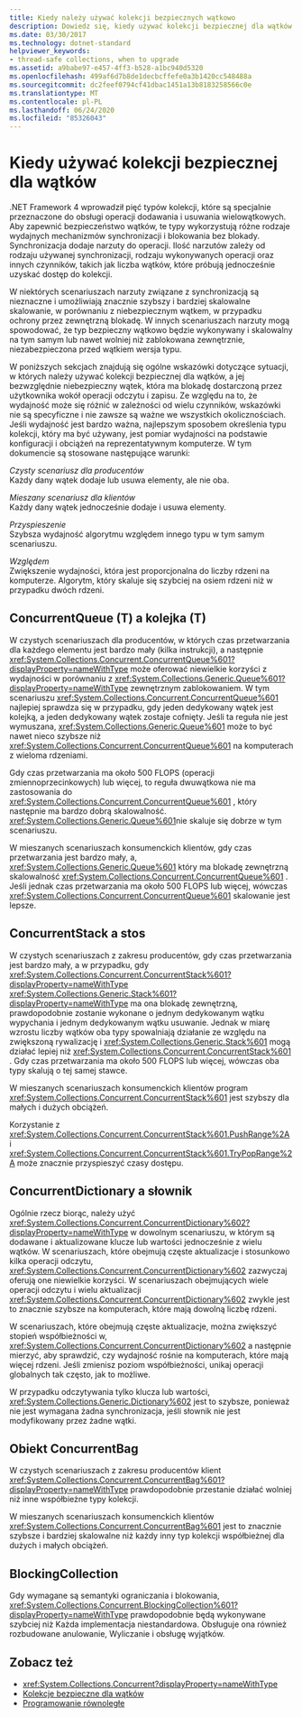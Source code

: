 ```yaml
---
title: Kiedy należy używać kolekcji bezpiecznych wątkowo
description: Dowiedz się, kiedy używać kolekcji bezpiecznej dla wątków w programie .NET. Istnieją 5 typów kolekcji, które są specjalnie przeznaczone do obsługi wielowątkowych Dodaj & operacji usuwania.
ms.date: 03/30/2017
ms.technology: dotnet-standard
helpviewer_keywords:
- thread-safe collections, when to upgrade
ms.assetid: a9babe97-e457-4ff3-b528-a1bc940d5320
ms.openlocfilehash: 499af6d7b8de1decbcffefe0a3b1420cc548488a
ms.sourcegitcommit: dc2feef0794cf41dbac1451a13b8183258566c0e
ms.translationtype: MT
ms.contentlocale: pl-PL
ms.lasthandoff: 06/24/2020
ms.locfileid: "85326043"
---
```

# <a name="when-to-use-a-thread-safe-collection"></a>Kiedy używać kolekcji bezpiecznej dla wątków

.NET Framework 4 wprowadził pięć typów kolekcji, które są specjalnie przeznaczone do obsługi operacji dodawania i usuwania wielowątkowych. Aby zapewnić bezpieczeństwo wątków, te typy wykorzystują różne rodzaje wydajnych mechanizmów synchronizacji i blokowania bez blokady. Synchronizacja dodaje narzuty do operacji. Ilość narzutów zależy od rodzaju używanej synchronizacji, rodzaju wykonywanych operacji oraz innych czynników, takich jak liczba wątków, które próbują jednocześnie uzyskać dostęp do kolekcji.  
  
 W niektórych scenariuszach narzuty związane z synchronizacją są nieznaczne i umożliwiają znacznie szybszy i bardziej skalowalne skalowanie, w porównaniu z niebezpiecznym wątkem, w przypadku ochrony przez zewnętrzną blokadę. W innych scenariuszach narzuty mogą spowodować, że typ bezpieczny wątkowo będzie wykonywany i skalowalny na tym samym lub nawet wolniej niż zablokowana zewnętrznie, niezabezpieczona przed wątkiem wersja typu.  
  
 W poniższych sekcjach znajdują się ogólne wskazówki dotyczące sytuacji, w których należy używać kolekcji bezpiecznej dla wątków, a jej bezwzględnie niebezpieczny wątek, która ma blokadę dostarczoną przez użytkownika wokół operacji odczytu i zapisu. Ze względu na to, że wydajność może się różnić w zależności od wielu czynników, wskazówki nie są specyficzne i nie zawsze są ważne we wszystkich okolicznościach. Jeśli wydajność jest bardzo ważna, najlepszym sposobem określenia typu kolekcji, który ma być używany, jest pomiar wydajności na podstawie konfiguracji i obciążeń na reprezentatywnym komputerze. W tym dokumencie są stosowane następujące warunki:  
  
 *Czysty scenariusz dla producentów*\
 Każdy dany wątek dodaje lub usuwa elementy, ale nie oba.  
  
 *Mieszany scenariusz dla klientów*\
 Każdy dany wątek jednocześnie dodaje i usuwa elementy.  
  
 *Przyspieszenie*\
 Szybsza wydajność algorytmu względem innego typu w tym samym scenariuszu.  
  
 *Względem*\
 Zwiększenie wydajności, która jest proporcjonalna do liczby rdzeni na komputerze. Algorytm, który skaluje się szybciej na osiem rdzeni niż w przypadku dwóch rdzeni.  
  
## <a name="concurrentqueuet-vs-queuet"></a>ConcurrentQueue (T) a kolejka (T)  
 W czystych scenariuszach dla producentów, w których czas przetwarzania dla każdego elementu jest bardzo mały (kilka instrukcji), a następnie <xref:System.Collections.Concurrent.ConcurrentQueue%601?displayProperty=nameWithType> może oferować niewielkie korzyści z wydajności w porównaniu z <xref:System.Collections.Generic.Queue%601?displayProperty=nameWithType> zewnętrznym zablokowaniem. W tym scenariuszu <xref:System.Collections.Concurrent.ConcurrentQueue%601> najlepiej sprawdza się w przypadku, gdy jeden dedykowany wątek jest kolejką, a jeden dedykowany wątek zostaje cofnięty. Jeśli ta reguła nie jest wymuszana, <xref:System.Collections.Generic.Queue%601> może to być nawet nieco szybsze niż <xref:System.Collections.Concurrent.ConcurrentQueue%601> na komputerach z wieloma rdzeniami.  
  
 Gdy czas przetwarzania ma około 500 FLOPS (operacji zmiennoprzecinkowych) lub więcej, to reguła dwuwątkowa nie ma zastosowania do <xref:System.Collections.Concurrent.ConcurrentQueue%601> , który następnie ma bardzo dobrą skalowalność. <xref:System.Collections.Generic.Queue%601>nie skaluje się dobrze w tym scenariuszu.  
  
 W mieszanych scenariuszach konsumenckich klientów, gdy czas przetwarzania jest bardzo mały, a, <xref:System.Collections.Generic.Queue%601> który ma blokadę zewnętrzną skalowalność <xref:System.Collections.Concurrent.ConcurrentQueue%601> . Jeśli jednak czas przetwarzania ma około 500 FLOPS lub więcej, wówczas <xref:System.Collections.Concurrent.ConcurrentQueue%601> skalowanie jest lepsze.  
  
## <a name="concurrentstack-vs-stack"></a>ConcurrentStack a stos  
 W czystych scenariuszach z zakresu producentów, gdy czas przetwarzania jest bardzo mały, a w przypadku, gdy <xref:System.Collections.Concurrent.ConcurrentStack%601?displayProperty=nameWithType> <xref:System.Collections.Generic.Stack%601?displayProperty=nameWithType> ma ona blokadę zewnętrzną, prawdopodobnie zostanie wykonane o jednym dedykowanym wątku wypychania i jednym dedykowanym wątku usuwanie. Jednak w miarę wzrostu liczby wątków oba typy spowalniają działanie ze względu na zwiększoną rywalizację i <xref:System.Collections.Generic.Stack%601> mogą działać lepiej niż <xref:System.Collections.Concurrent.ConcurrentStack%601> . Gdy czas przetwarzania ma około 500 FLOPS lub więcej, wówczas oba typy skalują o tej samej stawce.  
  
 W mieszanych scenariuszach konsumenckich klientów program <xref:System.Collections.Concurrent.ConcurrentStack%601> jest szybszy dla małych i dużych obciążeń.  
  
 Korzystanie z <xref:System.Collections.Concurrent.ConcurrentStack%601.PushRange%2A> i <xref:System.Collections.Concurrent.ConcurrentStack%601.TryPopRange%2A> może znacznie przyspieszyć czasy dostępu.  
  
## <a name="concurrentdictionary-vs-dictionary"></a>ConcurrentDictionary a słownik  
 Ogólnie rzecz biorąc, należy użyć <xref:System.Collections.Concurrent.ConcurrentDictionary%602?displayProperty=nameWithType> w dowolnym scenariuszu, w którym są dodawane i aktualizowane klucze lub wartości jednocześnie z wielu wątków. W scenariuszach, które obejmują częste aktualizacje i stosunkowo kilka operacji odczytu, <xref:System.Collections.Concurrent.ConcurrentDictionary%602> zazwyczaj oferują one niewielkie korzyści. W scenariuszach obejmujących wiele operacji odczytu i wielu aktualizacji <xref:System.Collections.Concurrent.ConcurrentDictionary%602> zwykle jest to znacznie szybsze na komputerach, które mają dowolną liczbę rdzeni.  
  
 W scenariuszach, które obejmują częste aktualizacje, można zwiększyć stopień współbieżności w, <xref:System.Collections.Concurrent.ConcurrentDictionary%602> a następnie mierzyć, aby sprawdzić, czy wydajność rośnie na komputerach, które mają więcej rdzeni. Jeśli zmienisz poziom współbieżności, unikaj operacji globalnych tak często, jak to możliwe.  
  
 W przypadku odczytywania tylko klucza lub wartości, <xref:System.Collections.Generic.Dictionary%602> jest to szybsze, ponieważ nie jest wymagana żadna synchronizacja, jeśli słownik nie jest modyfikowany przez żadne wątki.  
  
## <a name="concurrentbag"></a>Obiekt ConcurrentBag  
 W czystych scenariuszach z zakresu producentów klient <xref:System.Collections.Concurrent.ConcurrentBag%601?displayProperty=nameWithType> prawdopodobnie przestanie działać wolniej niż inne współbieżne typy kolekcji.  
  
 W mieszanych scenariuszach konsumenckich klientów <xref:System.Collections.Concurrent.ConcurrentBag%601> jest to znacznie szybsze i bardziej skalowalne niż każdy inny typ kolekcji współbieżnej dla dużych i małych obciążeń.  
  
## <a name="blockingcollection"></a>BlockingCollection  
 Gdy wymagane są semantyki ograniczania i blokowania, <xref:System.Collections.Concurrent.BlockingCollection%601?displayProperty=nameWithType> prawdopodobnie będą wykonywane szybciej niż Każda implementacja niestandardowa. Obsługuje ona również rozbudowane anulowanie, Wyliczanie i obsługę wyjątków.  
  
## <a name="see-also"></a>Zobacz też

- <xref:System.Collections.Concurrent?displayProperty=nameWithType>
- [Kolekcje bezpieczne dla wątków](index.md)
- [Programowanie równoległe](../../parallel-programming/index.md)
